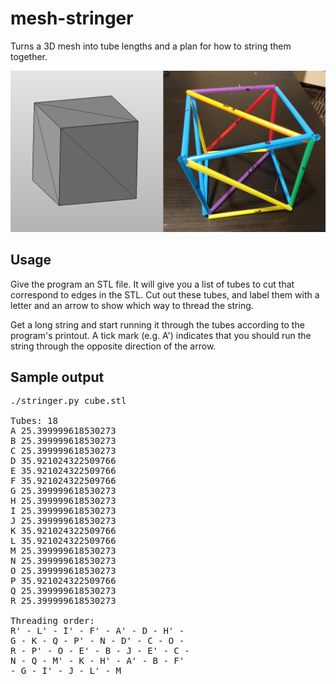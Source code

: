# mesh-stringer
Turns a 3D mesh into tube lengths and a plan for how to string them together.

![rendered cube and cube made from straws](cube.jpg)

## Usage

Give the program an STL file. It will give you a list of tubes to cut that correspond to edges in the STL. Cut out these tubes, and label them with a letter and an arrow to show which way to thread the string.

Get a long string and start running it through the tubes according to the program's printout. A tick mark (e.g. A') indicates that you should run the string through the opposite direction of the arrow.

## Sample output

<pre>
./stringer.py cube.stl

Tubes: 18
A 25.399999618530273
B 25.399999618530273
C 25.399999618530273
D 35.921024322509766
E 35.921024322509766
F 35.921024322509766
G 25.399999618530273
H 25.399999618530273
I 25.399999618530273
J 25.399999618530273
K 35.921024322509766
L 35.921024322509766
M 25.399999618530273
N 25.399999618530273
O 25.399999618530273
P 35.921024322509766
Q 25.399999618530273
R 25.399999618530273

Threading order:
R' - L' - I' - F' - A' - D - H' -
G - K - Q - P' - N - D' - C - O -
R - P' - O - E' - B - J - E' - C -
N - Q - M' - K - H' - A' - B - F'
- G - I' - J - L' - M
</pre>
